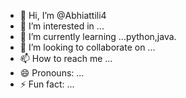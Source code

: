 - 👋 Hi, I’m @Abhiattili4
- 👀 I’m interested in ...
- 🌱 I’m currently learning ...python,java.
- 💞️ I’m looking to collaborate on ...
- 📫 How to reach me ...
- 😄 Pronouns: ...
- ⚡ Fun fact: ...

<!---
Abhiattili4/Abhiattili4 is a ✨ special ✨ repository because its `README.md` (this file) appears on your GitHub profile.
You can click the Preview link to take a look at your changes.
--->
